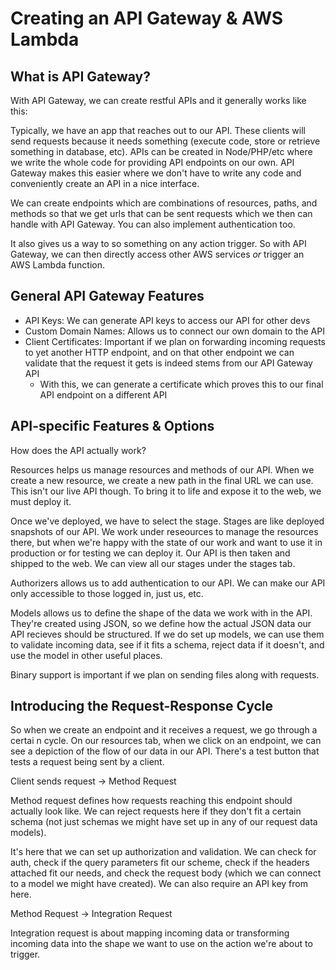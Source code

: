 # Creating an API Gateway & AWS Lambda

## What is API Gateway?

With API Gateway, we can create restful APIs and it generally works like this:

Typically, we have an app that reaches out to our API. These clients will send requests because it needs something (execute code, store or retrieve something in database, etc). APIs can be created in Node/PHP/etc where we write the whole code for providing API endpoints on our own. API Gateway makes this easier where we don't have to write any code and conveniently create an API in a nice interface. 

We can create endpoints which are combinations of resources, paths, and methods so that we get urls that can be sent requests which we then can handle with API Gateway. You can also implement authentication too. 

It also gives us a way to so something on any action trigger. So with API Gateway, we can then directly access other AWS services *or* trigger an AWS Lambda function. 

## General API Gateway Features

- API Keys: We can generate API keys to access our API for other devs
- Custom Domain Names: Allows us to connect our own domain to the API
- Client Certificates: Important if we plan on forwarding incoming requests to yet another HTTP endpoint, and on that other endpoint we can validate that the request it gets is indeed stems from our API Gateway API
	+	With this, we can generate a certificate which proves this to our final API endpoint on a different API

## API-specific Features & Options

How does the API actually work?

Resources helps us manage resources and methods of our API. When we create a new resource, we create a new path in the final URL we can use. This isn't our live API though. To bring it to life and expose it to the web, we must deploy it. 

Once we've deployed, we have to select the stage. Stages are like deployed snapshots of our API. We work under reseources to manage the resources there, but when we're happy with the state of our work and want to use it in production or for testing we can deploy it. Our API is then taken and shipped to the web. We can view all our stages under the stages tab. 

Authorizers allows us to add authentication to our API. We can make our API only accessible to those logged in, just us, etc. 

Models allows us to define the shape of the data we work with in the API. They're created using JSON, so we define how the actual JSON data our API recieves should be structured.  If we do set up models, we can use them to validate incoming data, see if it fits a schema, reject data if it doesn't, and use the model in other useful places. 

Binary support is important if we plan on sending files along with requests. 

## Introducing the Request-Response Cycle

So when we create an endpoint and it receives a request, we go through a certai n cycle. On our resources tab, when we click on an endpoint, we can see a depiction of the flow of our data in our API. There's a test button that tests a request being sent by a client. 

Client sends request -> Method Request

Method request defines how requests reaching this endpoint should actually look like. We can reject requests here if they don't fit a certain schema (not just schemas we might have set up in any of our request data models). 

It's here that we can set up authorization and validation. We can check for auth, check if the query parameters fit our scheme, check if the headers attached fit our needs, and check the request body (which we can connect to a model we might have created). We can also require an API key from here.

Method Request -> Integration Request

Integration request is about mapping incoming data or transforming incoming data into the shape we want to use on the action we're about to trigger. 